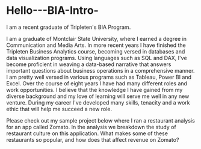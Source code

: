 # Hello---BIA-Intro-
I am a recent graduate of Tripleten's BIA Program. 

I am a graduate of Montclair State University, where I earned a degree in Communication and Media Arts. In more recent years I have finished the Tripleten Business Analytics course, becoming versed in databases and data visualization programs. Using languages such as SQL and DAX, I've become proficient in weaving a data-based narrative that answers important questions about business operations in a comprehensive manner.  I am pretty well versed in various programs such as Tableau, Power BI and Excel. Over the course of eight years I have had many different roles and work opportunities. I believe that the knowledge I have gained from my diverse background and my love of learning will serve me well in any new venture. During my career I've developed many skills, tenacity and a work ethic that will help me succeed a new role.

Please check out my sample project below where I ran a restaurant analysis for an app called Zomato. In the analysis we breakdown the study of restaurant culture on this application. What makes some of these restaurants so popular, and how does that affect revenue on Zomato? 
